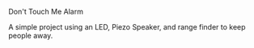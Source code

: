 Don't Touch Me Alarm

A simple project using an LED, Piezo Speaker, and range finder to keep people away.
